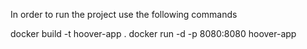 In order to run the project use the following commands

docker build -t hoover-app .
docker run -d -p 8080:8080 hoover-app
